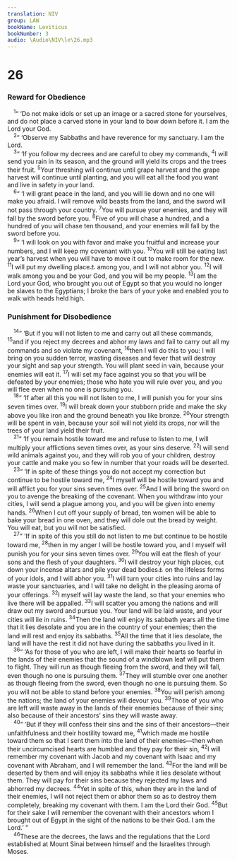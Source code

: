 ```yaml
---
translation: NIV
group: LAW
bookName: Leviticus 
bookNumber: 3
audio: \Audio\NIV\le\26.mp3
---
```


<div class="title"><h1>26</h1><h3>Reward for Obedience </h3></div>
<span class="verse le_26_1"> <sup>1</sup>“ ‘Do not make idols or set up an image or a sacred stone for yourselves, and do not place a carved stone in your land to bow down before it. I am the Lord your God. <br/></span>
<span class="verse le_26_2"> <sup>2</sup>“ ‘Observe my Sabbaths and have reverence for my sanctuary. I am the Lord. <br/></span>
<span class="verse le_26_3"> <sup>3</sup>“ ‘If you follow my decrees and are careful to obey my commands, </span>
<span class="verse le_26_4"><sup>4</sup>I will send you rain in its season, and the ground will yield its crops and the trees their fruit. </span>
<span class="verse le_26_5"><sup>5</sup>Your threshing will continue until grape harvest and the grape harvest will continue until planting, and you will eat all the food you want and live in safety in your land. <br/></span>
<span class="verse le_26_6"> <sup>6</sup>“ ‘I will grant peace in the land, and you will lie down and no one will make you afraid. I will remove wild beasts from the land, and the sword will not pass through your country. </span>
<span class="verse le_26_7"><sup>7</sup>You will pursue your enemies, and they will fall by the sword before you. </span>
<span class="verse le_26_8"><sup>8</sup>Five of you will chase a hundred, and a hundred of you will chase ten thousand, and your enemies will fall by the sword before you. <br/></span>
<span class="verse le_26_9"> <sup>9</sup>“ ‘I will look on you with favor and make you fruitful and increase your numbers, and I will keep my covenant with you. </span>
<span class="verse le_26_10"><sup>10</sup>You will still be eating last year’s harvest when you will have to move it out to make room for the new. </span>
<span class="verse le_26_11"><sup>11</sup>I will put my dwelling place<a data-toggle="tooltip" data-placement="bottom" title="Or my tabernacle">⚓</a> among you, and I will not abhor you. </span>
<span class="verse le_26_12"><sup>12</sup>I will walk among you and be your God, and you will be my people. </span>
<span class="verse le_26_13"><sup>13</sup>I am the Lord your God, who brought you out of Egypt so that you would no longer be slaves to the Egyptians; I broke the bars of your yoke and enabled you to walk with heads held high. <br/></span>
<div class="title"><h3>Punishment for Disobedience </h3></div>
<span class="verse le_26_14"> <sup>14</sup>“ ‘But if you will not listen to me and carry out all these commands, </span>
<span class="verse le_26_15"><sup>15</sup>and if you reject my decrees and abhor my laws and fail to carry out all my commands and so violate my covenant, </span>
<span class="verse le_26_16"><sup>16</sup>then I will do this to you: I will bring on you sudden terror, wasting diseases and fever that will destroy your sight and sap your strength. You will plant seed in vain, because your enemies will eat it. </span>
<span class="verse le_26_17"><sup>17</sup>I will set my face against you so that you will be defeated by your enemies; those who hate you will rule over you, and you will flee even when no one is pursuing you. <br/></span>
<span class="verse le_26_18"> <sup>18</sup>“ ‘If after all this you will not listen to me, I will punish you for your sins seven times over. </span>
<span class="verse le_26_19"><sup>19</sup>I will break down your stubborn pride and make the sky above you like iron and the ground beneath you like bronze. </span>
<span class="verse le_26_20"><sup>20</sup>Your strength will be spent in vain, because your soil will not yield its crops, nor will the trees of your land yield their fruit. <br/></span>
<span class="verse le_26_21"> <sup>21</sup>“ ‘If you remain hostile toward me and refuse to listen to me, I will multiply your afflictions seven times over, as your sins deserve. </span>
<span class="verse le_26_22"><sup>22</sup>I will send wild animals against you, and they will rob you of your children, destroy your cattle and make you so few in number that your roads will be deserted. <br/></span>
<span class="verse le_26_23"> <sup>23</sup>“ ‘If in spite of these things you do not accept my correction but continue to be hostile toward me, </span>
<span class="verse le_26_24"><sup>24</sup>I myself will be hostile toward you and will afflict you for your sins seven times over. </span>
<span class="verse le_26_25"><sup>25</sup>And I will bring the sword on you to avenge the breaking of the covenant. When you withdraw into your cities, I will send a plague among you, and you will be given into enemy hands. </span>
<span class="verse le_26_26"><sup>26</sup>When I cut off your supply of bread, ten women will be able to bake your bread in one oven, and they will dole out the bread by weight. You will eat, but you will not be satisfied. <br/></span>
<span class="verse le_26_27"> <sup>27</sup>“ ‘If in spite of this you still do not listen to me but continue to be hostile toward me, </span>
<span class="verse le_26_28"><sup>28</sup>then in my anger I will be hostile toward you, and I myself will punish you for your sins seven times over. </span>
<span class="verse le_26_29"><sup>29</sup>You will eat the flesh of your sons and the flesh of your daughters. </span>
<span class="verse le_26_30"><sup>30</sup>I will destroy your high places, cut down your incense altars and pile your dead bodies<a data-toggle="tooltip" data-placement="bottom" title="Or your funeral offerings">⚓</a> on the lifeless forms of your idols, and I will abhor you. </span>
<span class="verse le_26_31"><sup>31</sup>I will turn your cities into ruins and lay waste your sanctuaries, and I will take no delight in the pleasing aroma of your offerings. </span>
<span class="verse le_26_32"><sup>32</sup>I myself will lay waste the land, so that your enemies who live there will be appalled. </span>
<span class="verse le_26_33"><sup>33</sup>I will scatter you among the nations and will draw out my sword and pursue you. Your land will be laid waste, and your cities will lie in ruins. </span>
<span class="verse le_26_34"><sup>34</sup>Then the land will enjoy its sabbath years all the time that it lies desolate and you are in the country of your enemies; then the land will rest and enjoy its sabbaths. </span>
<span class="verse le_26_35"><sup>35</sup>All the time that it lies desolate, the land will have the rest it did not have during the sabbaths you lived in it. <br/></span>
<span class="verse le_26_36"> <sup>36</sup>“ ‘As for those of you who are left, I will make their hearts so fearful in the lands of their enemies that the sound of a windblown leaf will put them to flight. They will run as though fleeing from the sword, and they will fall, even though no one is pursuing them. </span>
<span class="verse le_26_37"><sup>37</sup>They will stumble over one another as though fleeing from the sword, even though no one is pursuing them. So you will not be able to stand before your enemies. </span>
<span class="verse le_26_38"><sup>38</sup>You will perish among the nations; the land of your enemies will devour you. </span>
<span class="verse le_26_39"><sup>39</sup>Those of you who are left will waste away in the lands of their enemies because of their sins; also because of their ancestors’ sins they will waste away. <br/></span>
<span class="verse le_26_40"> <sup>40</sup>“ ‘But if they will confess their sins and the sins of their ancestors—their unfaithfulness and their hostility toward me, </span>
<span class="verse le_26_41"><sup>41</sup>which made me hostile toward them so that I sent them into the land of their enemies—then when their uncircumcised hearts are humbled and they pay for their sin, </span>
<span class="verse le_26_42"><sup>42</sup>I will remember my covenant with Jacob and my covenant with Isaac and my covenant with Abraham, and I will remember the land. </span>
<span class="verse le_26_43"><sup>43</sup>For the land will be deserted by them and will enjoy its sabbaths while it lies desolate without them. They will pay for their sins because they rejected my laws and abhorred my decrees. </span>
<span class="verse le_26_44"><sup>44</sup>Yet in spite of this, when they are in the land of their enemies, I will not reject them or abhor them so as to destroy them completely, breaking my covenant with them. I am the Lord their God. </span>
<span class="verse le_26_45"><sup>45</sup>But for their sake I will remember the covenant with their ancestors whom I brought out of Egypt in the sight of the nations to be their God. I am the Lord.’ ” <br/></span>
<span class="verse le_26_46"> <sup>46</sup>These are the decrees, the laws and the regulations that the Lord established at Mount Sinai between himself and the Israelites through Moses. <br/></span>
